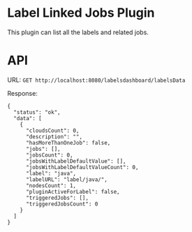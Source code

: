 # Label Linked Jobs Plugin

This plugin can list all the labels and related jobs.

# API

URL: `GET http://localhost:8080/labelsdashboard/labelsData`

Response:
```
{
  "status": "ok",
  "data": [
    {
      "cloudsCount": 0,
      "description": "",
      "hasMoreThanOneJob": false,
      "jobs": [],
      "jobsCount": 0,
      "jobsWithLabelDefaultValue": [],
      "jobsWithLabelDefaultValueCount": 0,
      "label": "java",
      "labelURL": "label/java/",
      "nodesCount": 1,
      "pluginActiveForLabel": false,
      "triggeredJobs": [],
      "triggeredJobsCount": 0
    }
  ]
}
```
